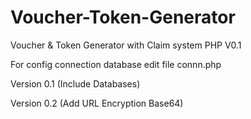 # Voucher-Token-Generator
Voucher &amp; Token Generator with Claim system PHP V0.1

For config connection database edit file connn.php

Version 0.1 (Include Databases)

Version 0.2 (Add URL Encryption Base64)
